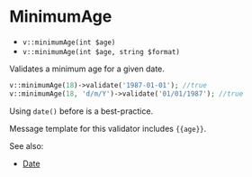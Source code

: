 # MinimumAge

- `v::minimumAge(int $age)`
- `v::minimumAge(int $age, string $format)`

Validates a minimum age for a given date.

```php
v::minimumAge(18)->validate('1987-01-01'); //true
v::minimumAge(18, 'd/m/Y')->validate('01/01/1987'); //true
```

Using `date()` before is a best-practice.

Message template for this validator includes `{{age}}`.

See also:

  * [Date](Date.md)

